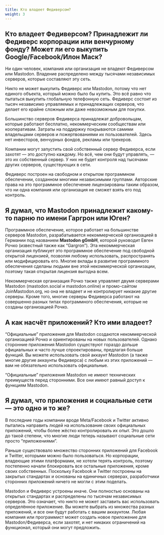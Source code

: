 ```yaml
---
title: Кто владеет Федиверсом?
weight: 3
---
```


## Кто владеет Федиверсом? Принадлежит ли Федиверс корпорации или венчурному фонду? Может ли его выкупить Google/Facebook/Илон Маск?

Ни один человек, компания или организация не владеют Федиверсом или Mastodon. Владение распределено между тысячами независимых серверов, которые составляют эту сеть.

Никто не может выкупить Федиверс или Mastodon, потому что нет единого объекта, который можно было бы купить. Это всё равно что пытаться выкупить глобальную телефонную сеть. Федиверс состоит из тысяч независимо управляемых и принадлежащих серверов, что делает его крайне сложным или даже невозможным для покупки.

Большинство серверов Федиверса принадлежат добровольцам, которые работают бесплатно, некоммерческим сообществам или кооперативам. Затраты на поддержку покрываются самими владельцами серверов и пожертвованиями их пользователей. Здесь нет инвесторов, венчурных фондов, рекламы или трекеров.

Компании могут запустить свой собственный сервер Федиверса, если захотят — это доступно каждому. Но всё, чем они будут управлять, — это их собственный сервер. У них не будет контроля над тысячами других серверов, существующих в сети.

Федиверс построен на свободном и открытом программном обеспечении, созданном многими независимыми группами. Авторские права на это программное обеспечение лицензированы таким образом, что ни одна компания или организация не сможет взять его под контроль.

## Я думал, что Mastodon принадлежит какому-то парню по имени Гаргрон или Юген?

Программное обеспечение, которое работает на большинстве серверов Mastodon, разрабатывается некоммерческой организацией в Германии под названием **Mastodon gGmbH**, которой руководит Евген Рочко (известный также как “Gargron”). Эта некоммерческая организация публикует это программное обеспечение под свободной открытой лицензией, позволяя любому использовать, распространять или модифицировать его. Многие вклады в развитие программного обеспечения сделаны людьми вне этой некоммерческой организации, поэтому такая открытая лицензия выгодна всем.

Некоммерческая организация Рочко также управляет двумя серверами Mastodon (mastodon.social и mastodon.online) и промо-сайтом JoinMastodon.org, но она не владеет и не контролирует никакие другие серверы. Кроме того, многие серверы Федиверса работают на совершенно разных типах программного обеспечения, которые не созданы организацией Рочко.

## А как насчёт приложений? Кто ими владеет?

“Официальные” приложения для Mastodon создаются некоммерческой организацией Рочко и ориентированы на новых пользователей. Однако сторонние приложения Mastodon существуют гораздо дольше официальных и часто лучше спроектированы, предлагая больше функций. Вы можете использовать свой аккаунт Mastodon (а также многие другие аккаунты Федиверса) с любым из этих приложений — вам не обязательно использовать официальные.

“Официальные” приложения Mastodon не имеют технических преимуществ перед сторонними. Все они имеют равный доступ к функциям Mastodon.

## Я думал, что приложения и социальные сети — это одно и то же?

В последние годы компании вроде Meta/Facebook и Twitter активно пытались направить людей на использование своих официальных приложений, чтобы более жёстко контролировать их опыт. Это дошло до такой степени, что многие люди теперь называют социальные сети просто “приложениями”.

Раньше существовало множество сторонних приложений для Facebook и Twitter, которыми можно было пользоваться. Но корпорации, владеющие этими платформами, не хотели терять контроль, поэтому постепенно начали блокировать все остальные приложения, кроме своих собственных. Поскольку Facebook и Twitter построены на закрытых стандартах и основаны на единичных серверах, разработчики сторонних приложений ничего не могли с этим поделать.

Mastodon и Федиверс устроены иначе. Они полностью основаны на открытых стандартах и распределены по тысячам независимых серверов. Это означает, что никто не может заставить вас использовать определённое приложение. Вы можете выбрать из множества разных приложений, и все они будут работать с вашим аккаунтом. Любая компания или программист может создать новое приложение для Mastodon/Федиверса, если захотят, и нет никаких ограничений на функционал, который они могут предложить.
